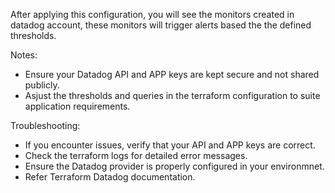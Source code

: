 After applying this configuration, you will see the monitors created in datadog account, these monitors will trigger alerts based the the defined thresholds.

Notes:
* Ensure your Datadog API and APP keys are kept secure and not shared publicly.
* Asjust the thresholds and queries in the terraform configuration to suite application requirements.

Troubleshooting:
* If you encounter issues, verify that your API and APP keys are correct.
* Check the terraform logs for detailed error messages.
* Ensure the Datadog provider is properly configured in your environmnet.
* Refer Terraform Datadog documentation.
